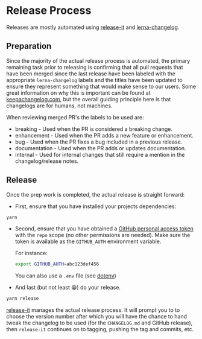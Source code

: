 # Release Process

Releases are mostly automated using
[release-it](https://github.com/release-it/release-it/) and
[lerna-changelog](https://github.com/lerna/lerna-changelog/).

## Preparation

Since the majority of the actual release process is automated, the primary
remaining task prior to releasing is confirming that all pull requests that
have been merged since the last release have been labeled with the appropriate
`lerna-changelog` labels and the titles have been updated to ensure they
represent something that would make sense to our users. Some great information
on why this is important can be found at
[keepachangelog.com](https://keepachangelog.com/en/1.0.0/), but the overall
guiding principle here is that changelogs are for humans, not machines.

When reviewing merged PR's the labels to be used are:

* breaking - Used when the PR is considered a breaking change.
* enhancement - Used when the PR adds a new feature or enhancement.
* bug - Used when the PR fixes a bug included in a previous release.
* documentation - Used when the PR adds or updates documentation.
* internal - Used for internal changes that still require a mention in the
  changelog/release notes.

## Release

Once the prep work is completed, the actual release is straight forward:

* First, ensure that you have installed your projects dependencies:

```sh
yarn
```

* Second, ensure that you have obtained a
  [GitHub personal access token][generate-token] with the `repo` scope (no
  other permissions are needed). Make sure the token is available as the
  `GITHUB_AUTH` environment variable.

  For instance:

  ```bash
  export GITHUB_AUTH=abc123def456
  ```

  You can also use a `.env` file (see [dotenv](https://github.com/motdotla/dotenv))

[generate-token]: https://github.com/settings/tokens/new?scopes=repo&description=GITHUB_AUTH+env+variable

* And last (but not least 😁) do your release.

```sh
yarn release
```

[release-it](https://github.com/release-it/release-it/) manages the actual
release process. It will prompt you to to choose the version number after which
you will have the chance to hand tweak the changelog to be used (for the
`CHANGELOG.md` and GitHub release), then `release-it` continues on to tagging,
pushing the tag and commits, etc.
